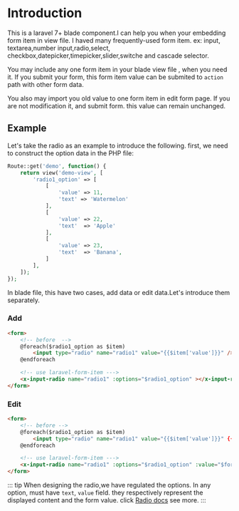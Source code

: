 # Introduction

This is a laravel 7+ blade component.I can help you when your embedding form item in view file. I haved many frequently-used form item.
ex: input, textarea,number input,radio,select, checkbox,datepicker,timepicker,slider,switche and cascade selector.

You may include any one form item in your blade view file , when you need it. If you submit your form, this form item value can be submited to `action` path with other form data.

You also may import you old value to one form item in edit form page. If you are not modification it, and submit form. this value can remain unchanged.

## Example

Let's take the radio as an example to introduce the following. first, we need to construct the option data in the PHP file:

```php 
Route::get('demo', function() {
    return view('demo-view', [
        'radio1_option' => [
            [
                'value' => 11,
                'text' => 'Watermelon'
            ],
            [
                'value' => 22,
                'text'  => 'Apple'
            ],
            [
                'value' => 23,
                'text'  => 'Banana',
            ]
        ],
    ]);
});
```
In blade file, this have two cases, add data or edit data.Let's introduce them separately.

### Add
```html 
<form>
    <!-- before  -->
    @foreach($radio1_option as $item)
        <input type="radio" name="radio1" value="{{$item['value']}}" /> {{$item['text']}}
    @endforeach

    <!-- use laravel-form-item --->
    <x-input-radio name="radio1" :options="$radio1_option" ></x-input-radio>
</form>
```

### Edit
```html 
<form>
    <!-- before -->
    @foreach($radio1_option as $item)
        <input type="radio" name="radio1" value="{{$item['value']}}" {{$item['value']==$form['radio1'] ? 'checked' : ''}}/> {{$item['text']}}
    @endforeach

    <!-- use laravel-form-item --->
    <x-input-radio name="radio1" :options="$radio1_option" :value="$form['radio1']"></x-input-radio>
</form>
```

::: tip
When designing the radio,we have regulated the options. In any option, must have `text`, `value` field. they respectively represent the displayed content and the form value. click [Radio docs](/en/form/radio.html) see more.
:::
